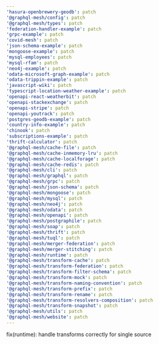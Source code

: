 ```yaml
---
'hasura-openbrewery-geodb': patch
'@graphql-mesh/config': patch
'@graphql-mesh/types': patch
'federation-handler-example': patch
'grpc-example': patch
'covid-mesh': patch
'json-schema-example': patch
'mongoose-example': patch
'mysql-employees': patch
'mysql-rfam': patch
'neo4j-example': patch
'odata-microsoft-graph-example': patch
'odata-trippin-example': patch
'javascript-wiki': patch
'typescript-location-weather-example': patch
'openapi-react-weatherbit': patch
'openapi-stackexchange': patch
'openapi-stripe': patch
'openapi-youtrack': patch
'postgres-geodb-example': patch
'country-info-example': patch
'chinook': patch
'subscriptions-example': patch
'thrift-calculator': patch
'@graphql-mesh/cache-file': patch
'@graphql-mesh/cache-inmemory-lru': patch
'@graphql-mesh/cache-localforage': patch
'@graphql-mesh/cache-redis': patch
'@graphql-mesh/cli': patch
'@graphql-mesh/graphql': patch
'@graphql-mesh/grpc': patch
'@graphql-mesh/json-schema': patch
'@graphql-mesh/mongoose': patch
'@graphql-mesh/mysql': patch
'@graphql-mesh/neo4j': patch
'@graphql-mesh/odata': patch
'@graphql-mesh/openapi': patch
'@graphql-mesh/postgraphile': patch
'@graphql-mesh/soap': patch
'@graphql-mesh/thrift': patch
'@graphql-mesh/tuql': patch
'@graphql-mesh/merger-federation': patch
'@graphql-mesh/merger-stitching': patch
'@graphql-mesh/runtime': patch
'@graphql-mesh/transform-cache': patch
'@graphql-mesh/transform-federation': patch
'@graphql-mesh/transform-filter-schema': patch
'@graphql-mesh/transform-mock': patch
'@graphql-mesh/transform-naming-convention': patch
'@graphql-mesh/transform-prefix': patch
'@graphql-mesh/transform-rename': patch
'@graphql-mesh/transform-resolvers-composition': patch
'@graphql-mesh/transform-snapshot': patch
'@graphql-mesh/utils': patch
'@graphql-mesh/website': patch
---
```


fix(runtime): handle transforms correctly for single source
